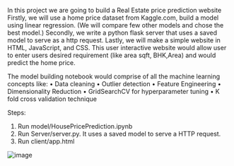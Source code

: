 In this project we are going to build a Real Estate price prediction website
Firstly, we will use a home price dataset from Kaggle.com, build a model using linear regression. (We will compare few other models and chose the best model.)
Secondly, we write a python flask server that uses a saved model to serve as a http request.
Lastly, we will make a simple website in HTML, JavaScript, and CSS. This user interactive website would allow user to enter users desired requirement (like area sqft, BHK,Area) and would predict the home price. 

The model building notebook would comprise of all the machine learning concepts like:
•	Data cleaning
•	Outlier detection
•	Feature Engineering 
•	Dimensionality Reduction
•	GridSearchCV for hyperparameter tuning
•	K fold cross validation technique

Steps:
1. Run model/HousePricePrediction.ipynb
2. Run Server/server.py. It uses a saved model to serve a HTTP request.
3. Run client/app.html 


![image](https://user-images.githubusercontent.com/52985004/150883914-dca40f19-aef5-4e15-8c16-a1ea0e9a7bce.png)
